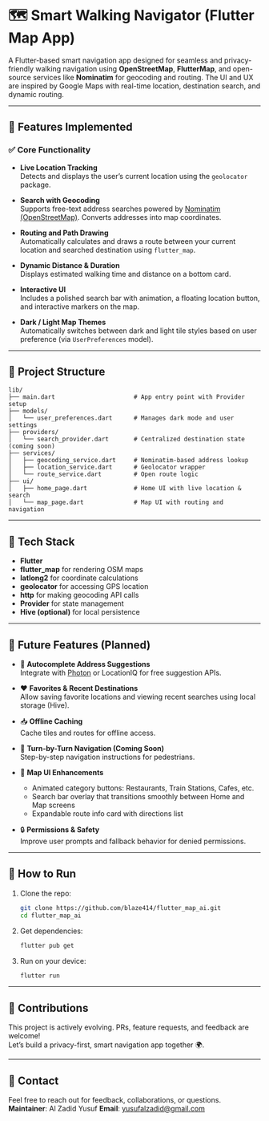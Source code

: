 # 🗺️ Smart Walking Navigator (Flutter Map App)

A Flutter-based smart navigation app designed for seamless and privacy-friendly walking navigation using **OpenStreetMap**, **FlutterMap**, and open-source services like **Nominatim** for geocoding and routing. The UI and UX are inspired by Google Maps with real-time location, destination search, and dynamic routing.

---

## 🚀 Features Implemented

### ✅ Core Functionality
- **Live Location Tracking**  
  Detects and displays the user’s current location using the `geolocator` package.

- **Search with Geocoding**  
  Supports free-text address searches powered by [Nominatim (OpenStreetMap)](https://nominatim.org/). Converts addresses into map coordinates.

- **Routing and Path Drawing**  
  Automatically calculates and draws a route between your current location and searched destination using `flutter_map`.

- **Dynamic Distance & Duration**  
  Displays estimated walking time and distance on a bottom card.

- **Interactive UI**  
  Includes a polished search bar with animation, a floating location button, and interactive markers on the map.

- **Dark / Light Map Themes**  
  Automatically switches between dark and light tile styles based on user preference (via `UserPreferences` model).

---

## 📁 Project Structure

```
lib/
├── main.dart                      # App entry point with Provider setup
├── models/
│   └── user_preferences.dart      # Manages dark mode and user settings
├── providers/
│   └── search_provider.dart       # Centralized destination state (coming soon)
├── services/
│   ├── geocoding_service.dart     # Nominatim-based address lookup
│   ├── location_service.dart      # Geolocator wrapper
│   └── route_service.dart         # Open route logic
├── ui/
│   ├── home_page.dart             # Home UI with live location & search
│   └── map_page.dart              # Map UI with routing and navigation
```

---

## 📌 Tech Stack

- **Flutter**
- **flutter_map** for rendering OSM maps
- **latlong2** for coordinate calculations
- **geolocator** for accessing GPS location
- **http** for making geocoding API calls
- **Provider** for state management
- **Hive (optional)** for local persistence

---

## 🔮 Future Features (Planned)

- 🔎 **Autocomplete Address Suggestions**  
  Integrate with [Photon](https://photon.komoot.io/) or LocationIQ for free suggestion APIs.

- ❤️ **Favorites & Recent Destinations**  
  Allow saving favorite locations and viewing recent searches using local storage (Hive).

- 📥 **Offline Caching**  
  Cache tiles and routes for offline access.

- 🧭 **Turn-by-Turn Navigation (Coming Soon)**  
  Step-by-step navigation instructions for pedestrians.

- 🎨 **Map UI Enhancements**
    - Animated category buttons: Restaurants, Train Stations, Cafes, etc.
    - Search bar overlay that transitions smoothly between Home and Map screens
    - Expandable route info card with directions list

- 🔒 **Permissions & Safety**  
  Improve user prompts and fallback behavior for denied permissions.

---

## 📱 How to Run

1. Clone the repo:
   ```bash
   git clone https://github.com/blaze414/flutter_map_ai.git
   cd flutter_map_ai
   ```

2. Get dependencies:
   ```bash
   flutter pub get
   ```

3. Run on your device:
   ```bash
   flutter run
   ```

---

## 🤝 Contributions

This project is actively evolving. PRs, feature requests, and feedback are welcome!  
Let’s build a privacy-first, smart navigation app together 🌍.

---

## 📧 Contact

Feel free to reach out for feedback, collaborations, or questions.  
**Maintainer**: Al Zadid Yusuf 
**Email**: yusufalzadid@gmail.com
